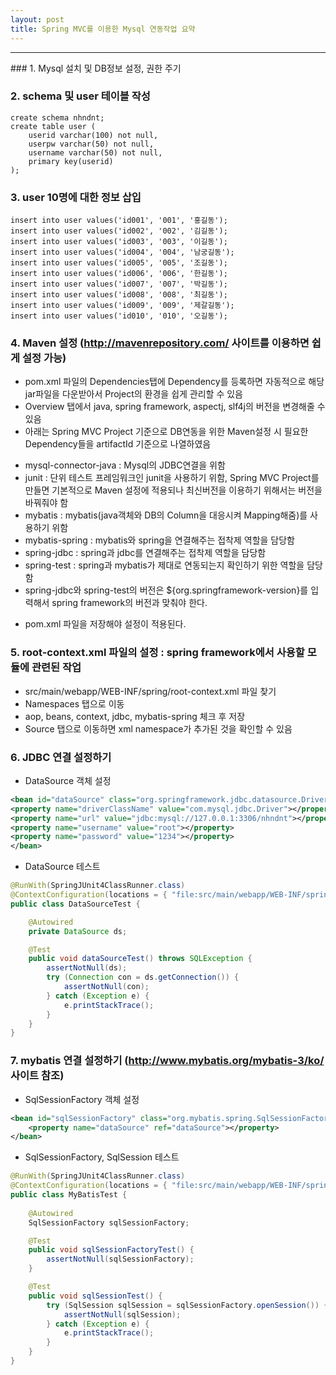 ```yaml
---
layout: post
title: Spring MVC를 이용한 Mysql 연동작업 요약
---
```

<hr>
### 1. Mysql 설치 및 DB정보 설정, 권한 주기

### 2. schema 및 user 테이블 작성
```mysql
create schema nhndnt;
create table user (
	userid varchar(100) not null,
	userpw varchar(50) not null,
	username varchar(50) not null,
	primary key(userid)
);
```

### 3. user 10명에 대한 정보 삽입
```mysql
insert into user values('id001', '001', '홍길동');
insert into user values('id002', '002', '김길동');
insert into user values('id003', '003', '이길동');
insert into user values('id004', '004', '남궁길동');
insert into user values('id005', '005', '조길동');
insert into user values('id006', '006', '한길동');
insert into user values('id007', '007', '박길동');
insert into user values('id008', '008', '최길동');
insert into user values('id009', '009', '제갈길동');
insert into user values('id010', '010', '오길동');
```

### 4. Maven 설정 (http://mavenrepository.com/ 사이트를 이용하면 쉽게 설정 가능)
* pom.xml 파일의 Dependencies탭에 Dependency를 등록하면 자동적으로 해당 jar파일을 다운받아서 Project의 환경을 쉽게 관리할 수 있음
* Overview 탭에서 java, spring framework, aspectj, slf4j의 버전을 변경해줄 수 있음
* 아래는 Spring MVC Project 기준으로 DB연동을 위한 Maven설정 시 필요한 Dependency들을 artifactId 기준으로 나열하였음
- mysql-connector-java : Mysql의 JDBC연결을 위함
- junit : 단위 테스트 프레임워크인 junit을 사용하기 위함, Spring MVC Project를 만들면 기본적으로 Maven 설정에 적용되나 최신버전을 이용하기 위해서는 버전을 바꿔줘야 함
- mybatis : mybatis(java객체와 DB의 Column을 대응시켜 Mapping해줌)를 사용하기 위함
- mybatis-spring : mybatis와 spring을 연결해주는 접착제 역할을 담당함
- spring-jdbc : spring과 jdbc를 연결해주는 접착제 역할을 담당함
- spring-test : spring과 mybatis가 제대로 연동되는지 확인하기 위한 역할을 담당함
- spring-jdbc와 spring-test의 버전은 ${org.springframework-version}를 입력해서 spring framework의 버전과 맞춰야 한다.
* pom.xml 파일을 저장해야 설정이 적용된다.

### 5. root-context.xml 파일의 설정 : spring framework에서 사용할 모듈에 관련된 작업
* src/main/webapp/WEB-INF/spring/root-context.xml 파일 찾기
* Namespaces 탭으로 이동
* aop, beans, context, jdbc, mybatis-spring 체크 후 저장
* Source 탭으로 이동하면 xml namespace가 추가된 것을 확인할 수 있음

### 6. JDBC 연결 설정하기
* DataSource 객체 설정
```xml
<bean id="dataSource" class="org.springframework.jdbc.datasource.DriverManagerDataSource">
<property name="driverClassName" value="com.mysql.jdbc.Driver"></property>
<property name="url" value="jdbc:mysql://127.0.0.1:3306/nhndnt"></property>
<property name="username" value="root"></property>
<property name="password" value="1234"></property>
</bean>
```

* DataSource 테스트
```java
@RunWith(SpringJUnit4ClassRunner.class)
@ContextConfiguration(locations = { "file:src/main/webapp/WEB-INF/spring/**/*.xml" })
public class DataSourceTest {

	@Autowired
	private DataSource ds;

	@Test
	public void dataSourceTest() throws SQLException {
		assertNotNull(ds);
		try (Connection con = ds.getConnection()) {
			assertNotNull(con);
		} catch (Exception e) {
			e.printStackTrace();
		}
	}
}
```

### 7. mybatis 연결 설정하기 (http://www.mybatis.org/mybatis-3/ko/ 사이트 참조)
* SqlSessionFactory 객체 설정
```xml
<bean id="sqlSessionFactory" class="org.mybatis.spring.SqlSessionFactoryBean">
	<property name="dataSource" ref="dataSource"></property>
</bean>
```

* SqlSessionFactory, SqlSession 테스트
```java
@RunWith(SpringJUnit4ClassRunner.class)
@ContextConfiguration(locations = { "file:src/main/webapp/WEB-INF/spring/**/*.xml" })
public class MyBatisTest {
	
	@Autowired
	SqlSessionFactory sqlSessionFactory;

	@Test
	public void sqlSessionFactoryTest() {
		assertNotNull(sqlSessionFactory);
	}

	@Test
	public void sqlSessionTest() {
		try (SqlSession sqlSession = sqlSessionFactory.openSession()) {
			assertNotNull(sqlSession);
		} catch (Exception e) {
			e.printStackTrace();
		}
	}
}
```
